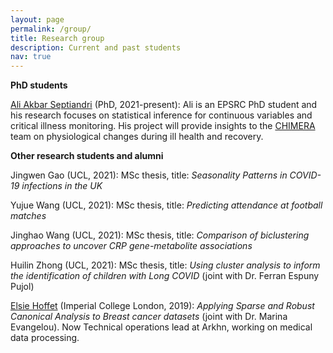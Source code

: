 ```yaml
---
layout: page
permalink: /group/
title: Research group
description: Current and past students
nav: true
---
```


**PhD students**

[Ali Akbar Septiandri](https://aliakbars.id/) (PhD, 2021-present): Ali is an EPSRC PhD student and his research focuses on statistical inference for continuous variables and critical illness monitoring. His project will provide insights to the [CHIMERA](https://www.ucl.ac.uk/chimera/) team on physiological changes during ill health and recovery.

**Other research students and alumni**

Jingwen Gao (UCL, 2021): MSc thesis, title: *Seasonality Patterns in COVID-19 infections in the UK* 

Yujue Wang (UCL, 2021): MSc thesis, title:  *Predicting attendance at football matches* 

Jinghao Wang (UCL, 2021): MSc thesis, title: *Comparison of biclustering approaches to uncover CRP gene-metabolite associations* 

Huilin Zhong (UCL, 2021): MSc thesis, title: *Using cluster analysis to inform the identification of children with Long COVID* (joint with Dr. Ferran Espuny Pujol)

[Elsie Hoffet](https://fr.linkedin.com/in/elsie-hoffet-882148130) (Imperial College London, 2019): *Applying Sparse and Robust Canonical Analysis to Breast cancer datasets* (joint with Dr. Marina Evangelou). Now Technical operations lead at Arkhn, working on medical data processing.

